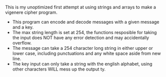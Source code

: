 This is my unoptimized first attempt at using strings and arrays to make a vigenere cipher program.

- This program can encode and decode messages with a given message and a key.
- The max string length is set at 254, the functions resposible for taking the input does NOT have any error detection and may accidentally overflow.
- The message can take a 254 character long string in either upper or lower case, including punctuations and any white space aside from new line.
- The key input can only take a string with the english alphabet, using other characters WILL mess up the output ty.

